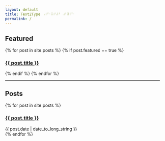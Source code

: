 ```yaml
---
layout: default
title: Text2Type ⠠⠞⠑⠭⠞⠼⠃⠠⠞⠽⠏⠑
permalink: /
---
```

## Featured
{% for post in site.posts %}
{% if post.featured == true %}
<article>
  <h3>
    <a href="{{ '.' | append: post.url }}">
      {{ post.title }}
    </a>
  </h3>
</article>
{% endif %}
{% endfor %}

<hr>

## Posts
{% for post in site.posts %}
<article>
  <h3>
    <a href="{{ '.' | append: post.url }}">
      {{ post.title }}
    </a>
  </h3>
  <time datetime="{{ post.date | date: '%Y-%m-%d' }}">{{ post.date | date_to_long_string }}</time>
</article>
{% endfor %}
